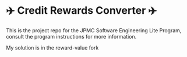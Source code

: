 # :airplane: Credit Rewards Converter :airplane:
This is the project repo for the JPMC Software Engineering Lite Program, consult the program instructions for more information.


My solution is in the reward-value fork
